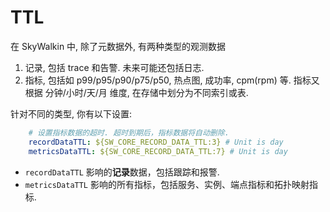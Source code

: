 # TTL
在 SkyWalkin 中, 除了元数据外, 有两种类型的观测数据
1. 记录, 包括 trace 和告警. 未来可能还包括日志.
1. 指标, 包括如 p99/p95/p90/p75/p50, 热点图, 成功率, cpm(rpm) 等.
指标又根据 分钟/小时/天/月 维度, 在存储中划分为不同索引或表. 

针对不同的类型, 你有以下设置:
```yaml
    # 设置指标数据的超时. 超时到期后，指标数据将自动删除.
    recordDataTTL: ${SW_CORE_RECORD_DATA_TTL:3} # Unit is day
    metricsDataTTL: ${SW_CORE_RECORD_DATA_TTL:7} # Unit is day
```

- `recordDataTTL` 影响的**记录**数据，包括跟踪和报警.
- `metricsDataTTL` 影响的所有指标，包括服务、实例、端点指标和拓扑映射指标.
